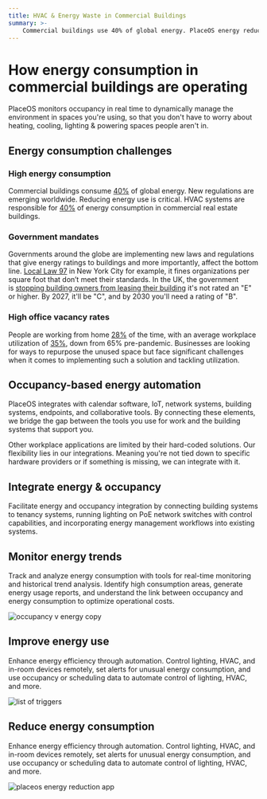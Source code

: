 ```yaml
---
title: HVAC & Energy Waste in Commercial Buildings
summary: >-
    Commercial buildings use 40% of global energy. PlaceOS energy reduction app helps meet strict regulations with occupancy-based automation to cut HVAC and lighting waste.
---
```

# How energy consumption in commercial buildings are operating 

PlaceOS monitors occupancy in real time to dynamically manage the environment in spaces you're using, so that you don't have to worry about heating, cooling, lighting & powering spaces people aren't in.

## Energy consumption challenges

### High energy consumption

Commercial buildings consume [40%](https://www.architecture2030.org/why-the-built-environment/) of global energy. New regulations are emerging worldwide. Reducing energy use is critical. HVAC systems are responsible for [40%](https://www.youtube.com/watch?v=EXSFGL_Ubd8) of energy consumption in commercial real estate buildings.

### Government mandates

Governments around the globe are implementing new laws and regulations that give energy ratings to buildings and more importantly, affect the bottom line. [Local Law 97](https://www.nyc.gov/site/buildings/codes/ll97-greenhouse-gas-emissions-reductions.page#:~:text=Local%20Law%2097%20of%202019,coming%20into%20effect%20in%202030.) in New York City for example, it fines organizations per square foot that don’t meet their standards. In the UK, the government is [stopping building owners from leasing their building](https://www.placeos.com/blog/ps93bn-of-commercial-real-estate-is-at-risk-heres-what-to-do) it's not rated an "E" or higher. By 2027, it'll be "C", and by 2030 you'll need a rating of "B".

### High office vacancy rates

People are working from home [28%](https://wfhresearch.com/wp-content/uploads/2023/05/WFHResearch_updates_May2023.pdf) of the time, with an average workplace utilization of [35%](https://xysense.com/wp-content/uploads/2024/06/Workplace-Utilization-Index-Q214-Benchmarks-XY-Sense.pdf), down from 65% pre-pandemic. Businesses are looking for ways to repurpose the unused space but face significant challenges when it comes to implementing such a solution and tackling utilization.

## Occupancy-based energy automation

PlaceOS integrates with calendar software, IoT, network systems, building systems, endpoints, and collaborative tools. By connecting these elements, we bridge the gap between the tools you use for work and the building systems that support you.  
  
Other workplace applications are limited by their hard-coded solutions. Our flexibility lies in our integrations. Meaning you're not tied down to specific hardware providers or if something is missing, we can integrate with it.

## Integrate energy & occupancy

Facilitate energy and occupancy integration by connecting building systems to tenancy systems, running lighting on PoE network switches with control capabilities, and incorporating energy management workflows into existing systems.

## Monitor energy trends

Track and analyze energy consumption with tools for real-time monitoring and historical trend analysis. Identify high consumption areas, generate energy usage reports, and understand the link between occupancy and energy consumption to optimize operational costs.

![occupancy v energy copy](/images/industry/energy/occupancy-v-energy-copy.webp)

## Improve energy use

Enhance energy efficiency through automation. Control lighting, HVAC, and in-room devices remotely, set alerts for unusual energy consumption, and use occupancy or scheduling data to automate control of lighting, HVAC, and more.

![list of triggers](/images/industry/energy/list-of-triggers.webp)


## Reduce energy consumption

Enhance energy efficiency through automation. Control lighting, HVAC, and in-room devices remotely, set alerts for unusual energy consumption, and use occupancy or scheduling data to automate control of lighting, HVAC, and more.

![placeos energy reduction app](/images/industry/energy/placeos-energy-reduction-app.webp)